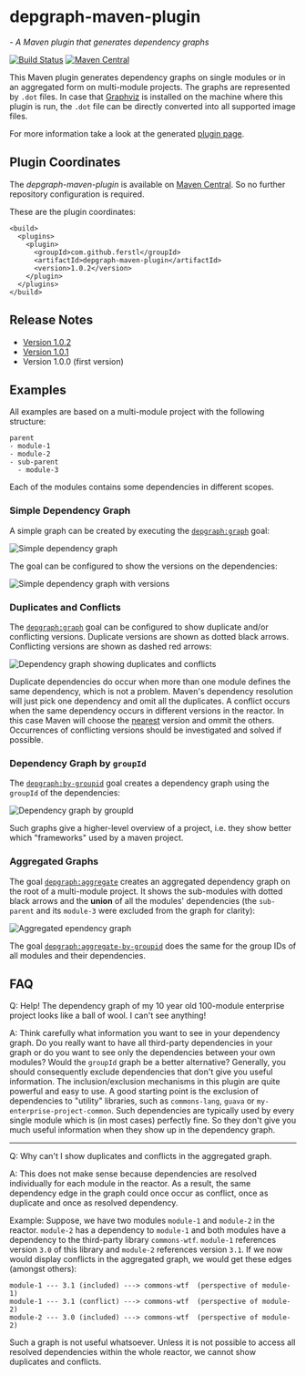 # depgraph-maven-plugin
*- A Maven plugin that generates dependency graphs*

[![Build Status](https://travis-ci.org/ferstl/depgraph-maven-plugin.svg?branch=master)](https://travis-ci.org/ferstl/depgraph-maven-plugin) [![Maven Central](https://maven-badges.herokuapp.com/maven-central/com.github.ferstl/depgraph-maven-plugin/badge.svg)](https://maven-badges.herokuapp.com/maven-central/com.github.ferstl/depgraph-maven-plugin)

This Maven plugin generates dependency graphs on single modules or in an aggregated form on multi-module projects. The graphs are represented by `.dot` files. In case that [Graphviz](http://www.graphviz.org/) is installed on the machine where this plugin is run, the `.dot` file can be directly converted into all supported image files.


For more information take a look at the generated [plugin page](https://ferstl.github.io/depgraph-maven-plugin/index.html).


## Plugin Coordinates

The *depgraph-maven-plugin* is available on [Maven Central](http://central.maven.org/maven2/com/github/ferstl/depgraph-maven-plugin/). So no further repository configuration is required.

These are the plugin coordinates:

    <build>
      <plugins>
        <plugin>
          <groupId>com.github.ferstl</groupId>
          <artifactId>depgraph-maven-plugin</artifactId>
          <version>1.0.2</version>
        </plugin>
      </plugins>
    </build>
    
## Release Notes

- [Version 1.0.2](https://github.com/ferstl/depgraph-maven-plugin/issues?q=milestone%3A%22Version+1.0.2%22+is%3Aclosed)
- [Version 1.0.1](https://github.com/ferstl/depgraph-maven-plugin/issues?q=milestone%3A%22Version+1.0.1%22+is%3Aclosed)
- Version 1.0.0 (first version)

## Examples

All examples are based on a multi-module project with the following structure:

    parent
    - module-1
    - module-2
    - sub-parent
      - module-3

Each of the modules contains some dependencies in different scopes.


### Simple Dependency Graph

A simple graph can be created by executing the [`depgraph:graph`](https://ferstl.github.io/depgraph-maven-plugin/graph-mojo.html) goal:

<img src="https://raw.githubusercontent.com/ferstl/depgraph-maven-plugin/master/src/doc/simple-graph.png" alt="Simple dependency graph"/>

The goal can be configured to show the versions on the dependencies:

<img src="https://raw.githubusercontent.com/ferstl/depgraph-maven-plugin/master/src/doc/with-versions.png" alt="Simple dependency graph with versions"/>

### Duplicates and Conflicts

The [`depgraph:graph`](https://ferstl.github.io/depgraph-maven-plugin/graph-mojo.html) goal can be configured to show duplicate and/or conflicting versions. Duplicate versions are shown as dotted black arrows. Conflicting versions are shown as dashed red arrows:

<img src="https://raw.githubusercontent.com/ferstl/depgraph-maven-plugin/master/src/doc/duplicates-and-conflicts.png" alt="Dependency graph showing duplicates and conflicts"/>

Duplicate dependencies do occur when more than one module defines the same dependency, which is not a problem. Maven's dependency resolution will just pick one dependency and omit all the duplicates. A conflict occurs when the same dependency occurs in different versions in the reactor. In this case Maven will choose the [nearest](http://maven.apache.org/guides/introduction/introduction-to-dependency-mechanism.html) version and ommit the others. Occurrences of conflicting versions should be investigated and solved if possible.  

### Dependency Graph by `groupId`

The [`depgraph:by-groupid`](https://ferstl.github.io/depgraph-maven-plugin/by-groupid-mojo.html) goal creates a dependency graph using the `groupId` of the dependencies:

<img src="https://raw.githubusercontent.com/ferstl/depgraph-maven-plugin/master/src/doc/by-group-id.png" alt="Dependency graph by groupId"/>

Such graphs give a higher-level overview of a project, i.e. they show better which "frameworks" used by a maven project.


### Aggregated Graphs

The goal [`depgraph:aggregate`](https://ferstl.github.io/depgraph-maven-plugin/aggregate-mojo.html) creates an aggregated dependency graph on the root of a multi-module project. It shows the sub-modules with dotted black arrows and the **union** of all the modules' dependencies (the `sub-parent` and its `module-3` were excluded from the graph for clarity):

<img src="https://raw.githubusercontent.com/ferstl/depgraph-maven-plugin/master/src/doc/aggregated.png" alt="Aggregated ependency graph"/>


The goal [`depgraph:aggregate-by-groupid`](https://ferstl.github.io/depgraph-maven-plugin/aggregate-by-groupid-mojo.html) does the same for the group IDs of all modules and their dependencies.


## FAQ

Q: Help! The dependency graph of my 10 year old 100-module enterprise project looks like a ball of wool. I can't see anything!

A: Think carefully what information you want to see in your dependency graph. Do you really want to have all third-party dependencies in your graph or do you want to see only the dependencies between your own modules? Would the `groupId` graph be a better alternative?
Generally, you should consequently exclude dependencies that don't give you useful information. The inclusion/exclusion mechanisms in this plugin are quite powerful and easy to use. A good starting point is the exclusion of dependencies to "utility" libraries, such as `commons-lang`, `guava` or `my-enterprise-project-common`. Such dependencies are typically used by every single module which is (in most cases) perfectly fine. So they don't give you much useful information when they show up in the dependency graph.

-----

Q: Why can't I show duplicates and conflicts in the aggregated graph.

A: This does not make sense because dependencies are resolved individually for each module in the reactor. As a result, the same dependency edge in the graph could once occur as conflict, once as duplicate and once as resolved dependency.

Example:
Suppose, we have two modules `module-1` and `module-2` in the reactor. `module-2` has a dependency to `module-1` and both modules have a dependency to the third-party library `commons-wtf`. `module-1` references version `3.0` of this library and `module-2` references version `3.1`. If we now would display conflicts in the aggregated graph, we would get these edges (amongst others):

    module-1 --- 3.1 (included) ---> commons-wtf  (perspective of module-1)
    module-1 --- 3.1 (conflict) ---> commons-wtf  (perspective of module-2)
    module-2 --- 3.0 (included) ---> commons-wtf  (perspective of module-2)

Such a graph is not useful whatsoever. Unless it is not possible to access all resolved dependencies within the whole reactor, we cannot show duplicates and conflicts.
